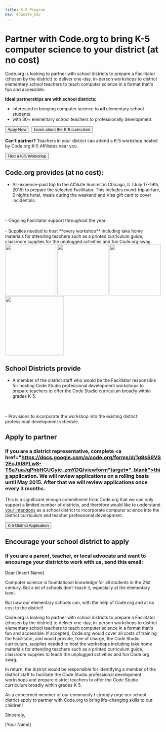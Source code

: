 ```yaml
---
title: K-5 Program
nav: educate_nav
---
```

# Partner with Code.org to bring K-5 computer science to your district (at no cost)

Code.org is looking to partner with school districts to prepare a Facilitator (chosen by the district) to deliver one-day, in-person workshops to district elementary school teachers to teach computer science in a format that's fun and accessible.

**Ideal partnerships are with school districts:**

- interested in bringing computer science to **all** elementary school students.
- with 30+ elementary school teachers to professionally development.  

[<button>Appy Now</button>](https://docs.google.com/a/code.org/forms/d/1g8sS6VS2EcJ9I8PLw8-TSa7uaJqPhbHGUGyic_zmYDQ/viewform)&nbsp;&nbsp;[<button>Learn about the K-5 curriculum</button>](/k5)
<br />
<br />
**Can't partner?** Teachers in your district can attend a K-5 workshop hosted by Code.org K-5 Affiliates near you. 

[<button>Find a K-5 Workshop</button>](/professional-development-workshops)


## Code.org provides (at no cost):

- All-expense-paid trip to the Affiliate Summit in Chicago, IL (July 17-19th, 2015) to prepare the selected Facilitator. This includes round-trip airfare, 2 nights hotel, meals during the weekend and Visa gift card to cover incidentals.
<br />
<br />
- Ongoing Facilitator support throughout the year.
<br />
<br />
- Supplies needed to host **every workshop** including take home materials for attending teachers such as a printed curriculum guide, classroom supplies for the unplugged activities and fun Code.org swag.
<br />

<img src="/images/supplies.png" width="165"/> 
<img src="/images/swagbag.png" width="165"/>
<img src="/images/coursebook.png" width="165"/>
<img src="/images/course1.png" width="190"/>

## School Districts provide
- A member of the district staff who would be the Facilitator responsible for hosting Code Studio professional development workshops to prepare teachers to offer the Code Studio curriculum broadly within grades K-5. 
<br />
<br />
- Provisions to incorporate the workshop into the existing district professional development schedule.

## Apply to partner

### If you are a district representative, complete <a href="https://docs.google.com/a/code.org/forms/d/1g8sS6VS2EcJ9I8PLw8-TSa7uaJqPhbHGUGyic_zmYDQ/viewform"target="_blank">this application</a>. We will review applications on a rolling basis until May 2015. After that we will review applications once every 3 months. 

This is a significant enough commitment from Code.org that we can only support a limited number of districts, and therefore would like to understand <a href="https://docs.google.com/a/code.org/forms/d/1g8sS6VS2EcJ9I8PLw8-TSa7uaJqPhbHGUGyic_zmYDQ/viewform" target="_blank">your intentions</a> as a school district to incorporate computer science into the district curriculum and teacher professional development. 

[<button>K-5 District Application</button>](https://docs.google.com/a/code.org/forms/d/1g8sS6VS2EcJ9I8PLw8-TSa7uaJqPhbHGUGyic_zmYDQ/viewform)

## Encourage your school district to apply

### If you are a parent, teacher, or local advocate and want to encourage your district to work with us, send this email:

Dear [Insert Name]

Computer science is foundational knowledge for all students in the 21st century. But a lot of schools don’t teach it, especially at the elementary level.

But now our elementary schools can, with the help of Code.org and at no cost to the district!

Code.org is looking to partner with school districts to prepare a Facilitator (chosen by the district) to deliver one-day, in-person workshops to district elementary school teachers to teach computer science in a format that's fun and accessible. If accepted, Code.org would cover all costs of training the Facilitator, and would provide, free of charge, the Code Studio curriculum, supplies needed to host the workshops including take home materials for attending teachers such as a printed curriculum guide, classroom supplies to teach the unplugged activities and fun Code.org swag.  

In return, the district would be responsible for identifying a member of the district staff to facilitate the Code Studio professional development workshops and prepare district teachers to offer the Code Studio curriculum broadly within grades K-5.

As a concerned member of our community I strongly urge our school district apply to partner with Code.org to bring life-changing skills to our children! 

Sincerely, 

[Your Name]


